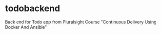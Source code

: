 # todobackend
Back end for Todo app from Pluralsight Course "Continuous Delivery Using Docker And Ansible"
